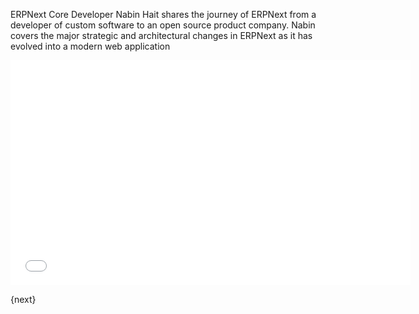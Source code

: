 ERPNext Core Developer Nabin Hait shares the journey of ERPNext from a developer of custom software to an open source product company. Nabin covers the major strategic and architectural changes in ERPNext as it has evolved into a modern web application

<iframe width="640" height="360" src="//www.youtube.com/embed/PhhPZ-ck-1s" frameborder="0" allowfullscreen></iframe>

{next}
